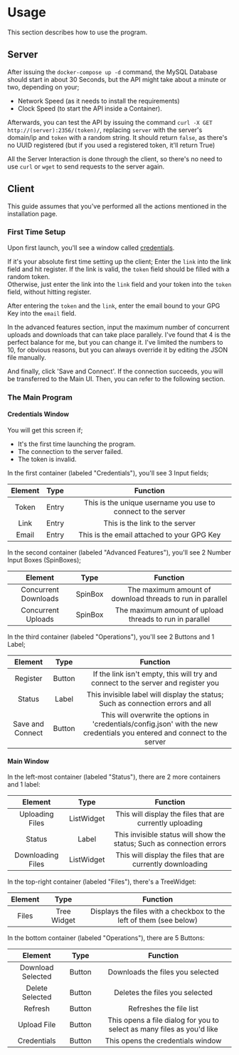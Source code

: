 # Usage
This section describes how to use the program.

## Server
After issuing the `docker-compose up -d` command, the MySQL Database should start in about 30 Seconds, but the
API might take about a minute or two, depending on your;

* Network Speed (as it needs to install the requirements) 
* Clock Speed (to start the API inside a Container).

Afterwards, you can test the API by issuing the command `curl -X GET http://(server):2356/(token)/`, replacing
`server` with the server's domain/ip and `token` with a random string. It should return `false`, as there's no
UUID registered (but if you used a registered token, it'll return True)

All the Server Interaction is done through the client, so there's no need to use `curl` or `wget` to
send requests to the server again.


## Client
This guide assumes that you've performed all the actions mentioned in the installation page.

### First Time Setup
Upon first launch, you'll see a window called [credentials](#credentials-window).

If it's your absolute first time setting up the client; Enter the `link` into the link field and hit
register. If the link is valid, the `token` field should be filled with a random token.<br>
Otherwise, just enter the link into the `link` field and your token into the `token` field, without hitting register.

After entering the `token` and the `link`, enter the email bound to your GPG Key into the `email` field.

In the advanced features section, input the maximum number of concurrent uploads and downloads that
can take place parallely. I've found that 4 is the perfect balance for me, but you can change it. I've limited the
numbers to 10, for obvious reasons, but you can always override it by editing the JSON file manually.

And finally, click 'Save and Connect'. If the connection succeeds, you will be transferred to the Main UI. Then,
you can refer to the following section.
    
### The Main Program

#### Credentials Window
You will get this screen if;

* It's the first time launching the program.
* The connection to the server failed.
* The token is invalid.

In the first container (labeled "Credentials"), you'll see 3 Input fields;

| Element | Type  |                           Function                           |
|:-------:|:-----:|:------------------------------------------------------------:|
|  Token  | Entry | This is the unique username you use to connect to the server |
|  Link   | Entry |                This is the link to the server                |
|  Email  | Entry |          This is the email attached to your GPG Key          |

In the second container (labeled "Advanced Features"), you'll see 2 Number Input Boxes (SpinBoxes);

|       Element        |  Type   |                         Function                          |
|:--------------------:|:-------:|:---------------------------------------------------------:|
| Concurrent Downloads | SpinBox | The maximum amount of download threads to run in parallel |
|  Concurrent Uploads  | SpinBox |  The maximum amount of upload threads to run in parallel  |


In the third container (labeled "Operations"), you'll see 2 Buttons and 1 Label;

|     Element      |  Type  |                                                          Function                                                           |
|:----------------:|:------:|:---------------------------------------------------------------------------------------------------------------------------:|
|     Register     | Button |                      If the link isn't empty, this will try and connect to the server and register you                      |
|      Status      | Label  |                       This invisible label will display the status; Such as connection errors and all                       |
| Save and Connect | Button | This will overwrite the options in 'credentials/config.json' with the new credentials you entered and connect to the server |


#### Main Window
In the left-most container (labeled "Status"), there are 2 more containers and 1 label:

|      Element      |    Type    |                               Function                                |
|:-----------------:|:----------:|:---------------------------------------------------------------------:|
|  Uploading Files  | ListWidget |       This will display the files that are currently uploading        |
|      Status       |   Label    | This invisible status will show the status; Such as connection errors |
| Downloading Files | ListWidget |      This will display the files that are currently downloading       |

In the top-right container (labeled "Files"), there's a TreeWidget:

| Element |    Type     |                              Function                              |
|:-------:|:-----------:|:------------------------------------------------------------------:|
|  Files  | Tree Widget | Displays the files with a checkbox to the left of them (see below) |


In the bottom container (labeled "Operations"), there are 5 Buttons:

|      Element      | Type   |                                Function                                |
|:-----------------:|--------|:----------------------------------------------------------------------:|
| Download Selected | Button |                    Downloads the files you selected                    |
|  Delete Selected  | Button |                     Deletes the files you selected                     |
|      Refresh      | Button |                         Refreshes the file list                        |
|    Upload File    | Button | This opens a file dialog for you to select as many files as you'd like |
|    Credentials    | Button |                    This opens the credentials window                   |
